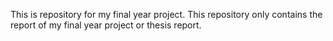 This is repository for my final year project. This repository only contains the report of my final year project or thesis report.
